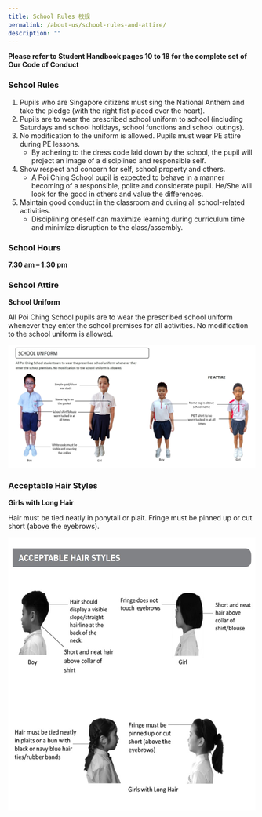 ```yaml
---
title: School Rules 校规
permalink: /about-us/school-rules-and-attire/
description: ""
---
```

**Please refer to Student Handbook pages 10 to 18 for the complete set of Our Code of Conduct**

### School Rules

1.  Pupils who are Singapore citizens must sing the National Anthem and take the pledge (with the right fist placed over the heart).
2.  Pupils are to wear the prescribed school uniform to school (including Saturdays and school holidays, school functions and school outings).
3.  No modification to the uniform is allowed. Pupils must wear PE attire during PE lessons.
    *   By adhering to the dress code laid down by the school, the pupil will project an image of a disciplined and responsible self.
4.  Show respect and concern for self, school property and others.
    *   A Poi Ching School pupil is expected to behave in a manner becoming of a responsible, polite and considerate pupil. He/She will look for the good in others and value the differences.
5.  Maintain good conduct in the classroom and during all school-related activities.
    *   Disciplining oneself can maximize learning during curriculum time and minimize disruption to the class/assembly.

### School Hours


**7.30 am – 1.30 pm**


### School Attire


**School Uniform**

All Poi Ching School pupils are to wear the prescribed school uniform whenever they enter the school premises for all activities. No modification to the school uniform is allowed.

![](/images/School-Uniform-2019.jpg)

### Acceptable Hair Styles

**Girls with Long Hair**

Hair must be tied neatly in ponytail or plait. Fringe must be pinned up or cut short (above the eyebrows).

![](/images/Hairstyle-2019.jpg)
